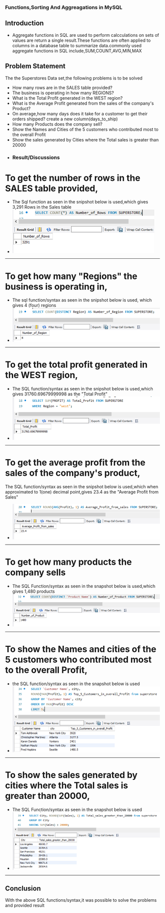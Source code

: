 ### Functions,Sorting And Aggreagations in MySQL
## **Introduction**
- Aggregate functions in SQL are used to perform calcculations on sets of values are return a single result.These functions are often applied to columns in a database table to summarize data.commonly used aggregate functions in SQL include,SUM,COUNT,AVG,MIN,MAX
## **Problem Statement**
The  the Superstores Data set,the following problems is to be solved
- How many rows are in the SALES table provided?
- The business is operating in how many REGIONS?
- What is the Total Profit generated in the WEST region?
- What is the Average Profit generated from the sales of the company's Product?
- On average,how many days does it take for a customer to get their orders shipped? create a new column(days_to_ship)
- How many Products does the company sell?
- Show the Names and Cities of the 5 customers who contributed most to the overall Profit
- Show the sales generated by Cities where the Total sales is greater than 20000
- ### Result/Discussions
# To get the number of rows in the SALES table provided,
- The Sql function as seen in the snipshot below is used,which gives 3,291 Rows in the Sales table
- ![](SQL_TASK4A.PNG)
- --

# To get how many "Regions" the business is operating in,
- The sql function/syntax as seen in the snipshot below is used, which gives 4 (four) regions
- ![](SQL_TASK4B.PNG)
- --

# To get the total profit generated in the WEST region,
- The SQL function/syntax as seen in the snipshot below is used,which gives 31760.69679999998 as the "Total Profit"
- ![](SQL_TASK4C.PNG)
- --

# To get the average profit from the sales of the company's product,
The SQL function/syntax as seen in the snipshot below is used,which when approximated to 1(one) decimal point,gives 23.4 as the "Average Profit from Sales"
- ![](SQL_TASK4D1.PNG)
- --
# To get how many products the company sells
- The SQL Function/syntax as seen in the snapshot below is used,which gives 1,480 products
- ![](SQL_TASK4F.PNG)
- --

# To show the Names and cities of the 5 customers who contributed most to the overall Profit,
- the SQL function/syntax as seen in the snapshot below is used
- ![](SQL_TASK4G.PNG)
- --

# To show the sales generated by cities where the Total sales is greater than 20000,
- The SQL Function/syntax as seen in the snapshot below is used
- ![](SQL_TASK4H.PNG)
- --

## **Conclusion**
With the above SQL functions/syntax,it was possible to solve the problems and provided result


